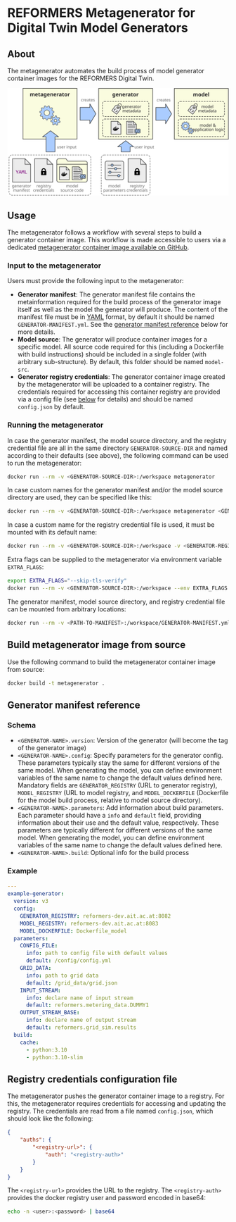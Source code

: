 # REFORMERS Metagenerator for Digital Twin Model Generators

## About

The metagenerator automates the build process of model generator container images for the REFORMERS Digital Twin.

![alt text](img/metagenerator.svg "Title")

## Usage

The metagenerator follows a workflow with several steps to build a generator container image.
This workflow is made accessible to users via a dedicated [metagenerator container image available on GitHub](https://github.com/orgs/REFORMERS-EnergyValleys/packages/container/package/metagenerator).

### Input to the metagenerator

Users must provide the following input to the metagenerator:

+ **Generator manifest**:
  The generator manifest file contains the metainformation required for the build process of the generator image itself as well as the model the generator will produce.
  The content of the manifest file must be in [YAML](https://en.wikipedia.org/wiki/YAML) format, by default it should be named `GENERATOR-MANIFEST.yml`.
  See the [generator manifest reference](#generator-manifest-reference) below for more details.
+ **Model source**:
  The generator will produce container images for a specific model.
  All source code required for this (including a Dockerfile with build instructions) should be included in a single folder (with arbitrary sub-structure).
  By default, this folder should be named `model-src`.
+ **Generator registry credentials**:
  The generator container image created by the metagenerator will be uploaded to a container registry.
  The credentials required for accessing this container registry are provided via a config file (see [below](#registry-credentials-configuration-file) for details) and should be named `config.json` by default.

### Running the metagenerator

In case the generator manifest, the model source directory, and the registry credential file are all in the same directory `GENERATOR-SOURCE-DIR` and named according to their defaults (see above), the following command can be used to run the metagenerator:

``` BASH
docker run --rm -v <GENERATOR-SOURCE-DIR>:/workspace metagenerator
```

In case custom names for the generator manifest and/or the model source directory are used, they can be specified like this:

``` BASH
docker run --rm -v <GENERATOR-SOURCE-DIR>:/workspace metagenerator <GENERATOR-MANIFEST> <MODEL-SOURCE-DIR>
```

In case a custom name for the registry credential file is used, it must be mounted with its default name:

``` BASH
docker run --rm -v <GENERATOR-SOURCE-DIR>:/workspace -v <GENERATOR-REGISTRY-CONFIG>:/workspace/config.json metagenerator
```

Extra flags can be supplied to the metagenerator via environment variable `EXTRA_FLAGS`:

``` BASH
export EXTRA_FLAGS="--skip-tls-verify"
docker run --rm -v <GENERATOR-SOURCE-DIR>:/workspace --env EXTRA_FLAGS metagenerator
```

The generator manifest, model source directory, and registry credential file can be mounted from arbitrary locations:

``` BASH
docker run --rm -v <PATH-TO-MANIFEST>:/workspace/GENERATOR-MANIFEST.yml <PATH-TO-REGISTRY-CONFIG>:/workspace/config.json -v <PATH-TO-MODEL-SOURCE-DIR>:/workspace/model-src metagenerator
```

## Build metagenerator image from source

Use the following command to build the metagenerator container image from source:

``` BASH
docker build -t metagenerator .
```

## Generator manifest reference

### Schema
+ `<GENERATOR-NAME>.version`:
  Version of the generator (will become the tag of the generator image)
+ `<GENERATOR-NAME>.config`:
  Specify parameters for the generator config.
  These parameters typically stay the same for different versions of the same model.
  When generating the model, you can define environment variables of the same name to change the default values defined here.
  Mandatory fields are `GENERATOR_REGISTRY` (URL to generator registry), `MODEL_REGISTRY` (URL to model registry, and `MODEL_DOCKERFILE` (Dockerfile for the model build process, relative to model source directory).
+ `<GENERATOR-NAME>.parameters`:
  Add information about build parameters.
  Each parameter should have a `info` and `default` field, providing information about their use and the default value, respectively.
  These parameters are  typically different for different versions of the same model.
  When generating the model, you can define environment variables of the same name to change the default values defined here.
+ `<GENERATOR-NAME>.build`:
  Optional info for the build process

### Example

``` YAML
---
example-generator:
  version: v3
  config:
    GENERATOR_REGISTRY: reformers-dev.ait.ac.at:8082
    MODEL_REGISTRY: reformers-dev.ait.ac.at:8083
    MODEL_DOCKERFILE: Dockerfile_model
  parameters:
    CONFIG_FILE:
      info: path to config file with default values
      default: /config/config.yml
    GRID_DATA:
      info: path to grid data
      default: /grid_data/grid.json
    INPUT_STREAM:
      info: declare name of input stream
      default: reformers.metering_data.DUMMY1
    OUTPUT_STREAM_BASE:
      info: declare name of output stream
      default: reformers.grid_sim.results
  build:
    cache:
      - python:3.10
      - python:3.10-slim
```

## Registry credentials configuration file

The metagenerator pushes the generator container image to a registry.
For this, the metagenerator requires credentials for accessing and updating the registry.
The credentials are read from a file named `config.json`, which should look like the following:

``` JSON
{
    "auths": {
        "<registry-url>": {
            "auth": "<registry-auth>"
        }
    }
}
```

The `<registry-url>` provides the URL to the registry.
The `<registry-auth>` provides the docker registry user and password encoded in base64:

``` BASH
echo -n <user>:<password> | base64
```
